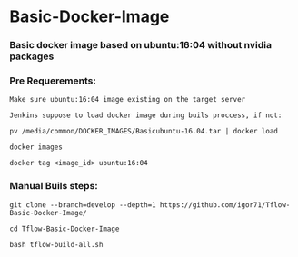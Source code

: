 # Basic-Docker-Image
### Basic docker image based on ubuntu:16:04 without nvidia packages

### Pre Requerements:
```
Make sure ubuntu:16:04 image existing on the target server

Jenkins suppose to load docker image during buils proccess, if not:

pv /media/common/DOCKER_IMAGES/Basicubuntu-16.04.tar | docker load

docker images

docker tag <image_id> ubuntu:16:04
```
### Manual Buils steps:
```
git clone --branch=develop --depth=1 https://github.com/igor71/Tflow-Basic-Docker-Image/

cd Tflow-Basic-Docker-Image

bash tflow-build-all.sh
```

